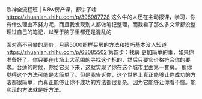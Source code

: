 欧神全流程班 | 6.8w房产课，都讲了啥
https://zhuanlan.zhihu.com/p/396987728
这么牛的人还在主动报课，学习，你有什么理由不努力呢，而且我发现别人都做笔记整理，而我看了那么多文章都没整理过自己的笔记，以至于脑子里都还是混乱的

面对高不可攀的房价，月薪5000照样买房的方法和技巧基本没人知道
https://zhuanlan.zhihu.com/p/68085502
第四步：找房
更加简单的事，如果你准备好了。你只要在市场上大范围的寻找这个标的，然后只要它价格符合你的要求。合适的时候，你给它买下来，这就实现了你在这个城市里面第一套房。
那你觉得这个方法可能是太简单了。但是我告诉你，这个世界上真正能够让你成功的方法都很简单，而真正能够让你不成功的方法都很复杂。因为它能够让你看不懂。能实现的方法就是好方法。









